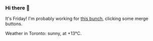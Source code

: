 ### Hi there :wave:

It's Friday! I'm probably working for [this bunch](https://github.com/kohofinancial), clicking some merge buttons.

Weather in Toronto: sunny, at +13°C.
